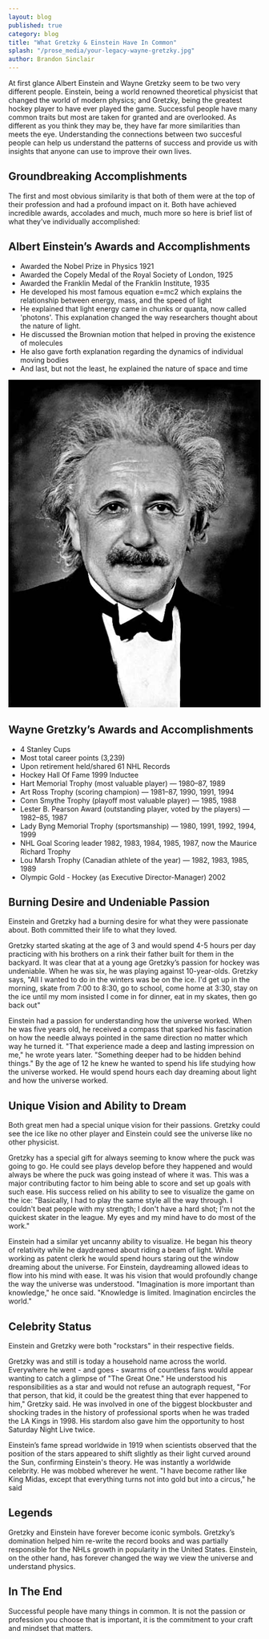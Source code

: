 ```yaml
---
layout: blog
published: true
category: blog
title: "What Gretzky & Einstein Have In Common"
splash: "/prose_media/your-legacy-wayne-gretzky.jpg"
author: Brandon Sinclair
---
```


At first glance Albert Einstein and Wayne Gretzky seem to be two very different people. Einstein, being a world renowned theoretical physicist that changed the world of modern physics; and Gretzky, being the greatest hockey player to have ever played the game. Successful people have many common traits but most are taken for granted and are overlooked. As different as you think they may be, they have far more similarities than meets the eye. Understanding the connections between two succesful people can help us understand the patterns of success and provide us with insights that anyone can use to improve their own lives.
 
## Groundbreaking Accomplishments

The first and most obvious similarity is that both of them were at the top of their profession and had a profound impact on it. Both have achieved incredible awards, accolades and much, much more so here is brief list of what they’ve individually accomplished:
 
## Albert Einstein’s Awards and Accomplishments

- Awarded the Nobel Prize in Physics 1921
- Awarded the Copely Medal of the Royal Society of London, 1925
- Awarded the Franklin Medal of the Franklin Institute, 1935
- He developed his most famous equation e=mc2 which explains the relationship between energy, mass, and the speed of light
- He explained that light energy came in chunks or quanta, now called 'photons'. This explanation changed the way researchers thought about the nature of light.
- He discussed the Brownian motion that helped in proving the existence of molecules
- He also gave forth explanation regarding the dynamics of individual moving bodies
- And last, but not the least, he explained the nature of space and time


![your-legacy-einstein.jpg](/prose_media/your-legacy-einstein.jpg)

 
## Wayne Gretzky’s Awards and Accomplishments

- 4 Stanley Cups
- Most total career points (3,239)
- Upon retirement held/shared 61 NHL Records
- Hockey Hall Of Fame 1999 Inductee
- Hart Memorial Trophy (most valuable player) — 1980–87, 1989
- Art Ross Trophy (scoring champion) — 1981–87, 1990, 1991, 1994
- Conn Smythe Trophy (playoff most valuable player) — 1985, 1988
- Lester B. Pearson Award (outstanding player, voted by the players) — 1982–85, 1987
- Lady Byng Memorial Trophy (sportsmanship) — 1980, 1991, 1992, 1994, 1999
- NHL Goal Scoring leader 1982, 1983, 1984, 1985, 1987, now the Maurice Richard Trophy
- Lou Marsh Trophy (Canadian athlete of the year) — 1982, 1983, 1985, 1989
- Olympic Gold - Hockey (as Executive Director-Manager) 2002
 
## Burning Desire and Undeniable Passion

Einstein and Gretzky had a burning desire for what they were passionate about. Both committed their life to what they loved.
 
Gretzky started skating at the age of 3 and would spend 4-5 hours per day practicing with his brothers on a rink their father built for them in the backyard. It was clear that at a young age Gretzky’s passion for hockey was undeniable. When he was six, he was playing against 10-year-olds. Gretzky says, "All I wanted to do in the winters was be on the ice. I'd get up in the morning, skate from 7:00 to 8:30, go to school, come home at 3:30, stay on the ice until my mom insisted I come in for dinner, eat in my skates, then go back out"
 
Einstein had a passion for understanding how the universe worked.  When he was five years old, he received a compass that sparked his fascination on how the needle always pointed in the same direction no matter which way he turned it. "That experience made a deep and lasting impression on me," he wrote years later. "Something deeper had to be hidden behind things." By the age of 12 he knew he wanted to spend his life studying how the universe worked. He would spend hours each day dreaming about light and how the universe worked.
 
## Unique Vision and Ability to Dream

Both great men had a special unique vision for their passions. Gretzky could see the ice like no other player and Einstein could see the universe like no other physicist.
 
Gretzky has a special gift for always seeming to know where the puck was going to go. He could see plays develop before they happened and would always be where the puck was going instead of where it was. This was a major contributing factor to him being able to score and set up goals with such ease.  His success relied on his ability to see to visualize the game on the ice: "Basically, I had to play the same style all the way through. I couldn't beat people with my strength; I don't have a hard shot; I'm not the quickest skater in the league. My eyes and my mind have to do most of the work."
 
Einstein had a similar yet uncanny ability to visualize. He began his theory of relativity while he daydreamed about riding a beam of light. While working as patent clerk he would spend hours staring out the window dreaming about the universe. For Einstein, daydreaming allowed ideas to flow into his mind with ease. It was his vision that would profoundly change the way the universe was understood. "Imagination is more important than knowledge," he once said. "Knowledge is limited. Imagination encircles the world."
 
## Celebrity Status

Einstein and Gretzky were both "rockstars" in their respective fields.
 
Gretzky was and still is today a household name across the world. Everywhere he went - and goes - swarms of countless fans would appear wanting to catch a glimpse of "The Great One." He understood his responsibilities as a star and would not refuse an autograph request, "For that person, that kid, it could be the greatest thing that ever happened to him," Gretzky said.  He was involved in one of the biggest blockbuster and shocking trades in the history of professional sports when he was traded the LA Kings in 1998. His stardom also gave him the opportunity to host Saturday Night Live twice.  
 
Einstein’s fame spread worldwide in 1919 when scientists observed that the position of the stars appeared to shift slightly as their light curved around the Sun, confirming Einstein's theory. He was instantly a worldwide celebrity. He was mobbed wherever he went. "I have become rather like King Midas, except that everything turns not into gold but into a circus," he said
 
## Legends

Gretzky and Einstein have forever become iconic symbols. Gretzky’s domination helped him re-write the record books and was partially responsible for the NHLs growth in popularity in the United States. Einstein, on the other hand, has forever changed the way we view the universe and understand physics.
 
 
## In The End

Successful people have many things in common. It is not the passion or profession you choose that is important, it is the commitment to your craft and mindset that matters.